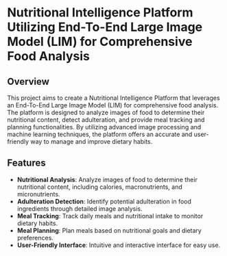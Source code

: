 # Nutritional Intelligence Platform Utilizing End-To-End Large Image Model (LIM) for Comprehensive Food Analysis

## Overview

This project aims to create a Nutritional Intelligence Platform that leverages an End-To-End Large Image Model (LIM) for comprehensive food analysis. The platform is designed to analyze images of food to determine their nutritional content, detect adulteration, and provide meal tracking and planning functionalities. By utilizing advanced image processing and machine learning techniques, the platform offers an accurate and user-friendly way to manage and improve dietary habits.

## Features

- **Nutritional Analysis**: Analyze images of food to determine their nutritional content, including calories, macronutrients, and micronutrients.
- **Adulteration Detection**: Identify potential adulteration in food ingredients through detailed image analysis.
- **Meal Tracking**: Track daily meals and nutritional intake to monitor dietary habits.
- **Meal Planning**: Plan meals based on nutritional goals and dietary preferences.
- **User-Friendly Interface**: Intuitive and interactive interface for easy use.
